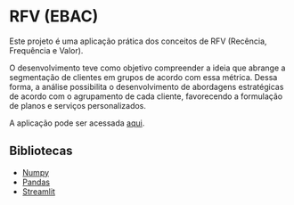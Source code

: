 # RFV (EBAC)

Este projeto é uma aplicação prática dos conceitos de RFV (Recência, Frequência e Valor).

O desenvolvimento teve como objetivo compreender a ideia que abrange a segmentação de clientes em grupos de acordo com essa métrica. Dessa forma, a análise possibilita o desenvolvimento de abordagens estratégicas de acordo com o agrupamento de cada cliente, favorecendo a formulação de planos e serviços personalizados.

A aplicação pode ser acessada [aqui](https://rfv-ebac-qbah.onrender.com).

## Bibliotecas
- [Numpy](https://numpy.org/)
- [Pandas](https://pandas.pydata.org/)
- [Streamlit](https://streamlit.io/)
